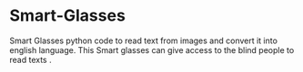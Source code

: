 # Smart-Glasses

Smart Glasses python code to read text from images and convert it into english language. This Smart glasses can give access to the blind people to read texts .
